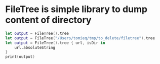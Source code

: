 # FileTree is simple library to dump content of directory

```swift
let output = FileTree().tree
let output = FileTree("/Users/tomieq/tmp/to_delete/filetree").tree
let output = FileTree().tree { url, isDir in
    url.absoluteString
}
print(output)
```
